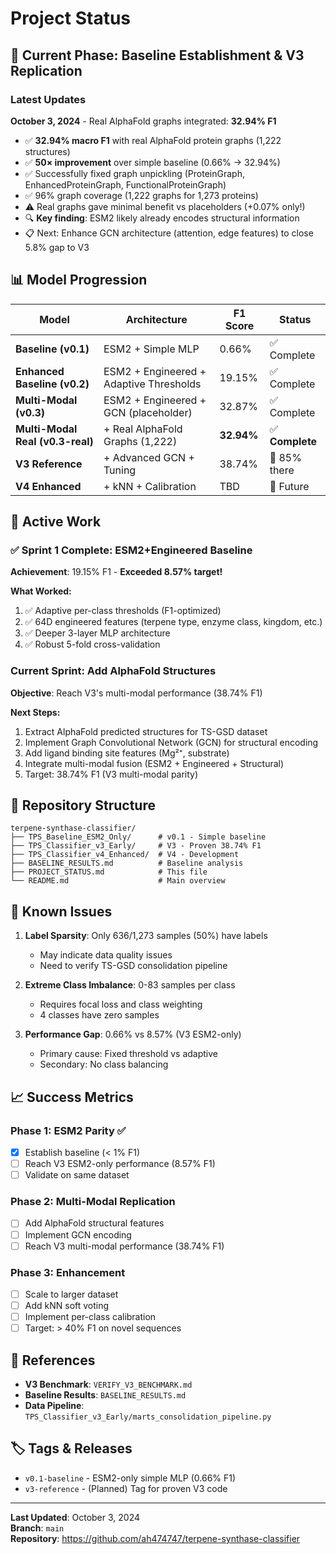 # Project Status

## 🎯 Current Phase: Baseline Establishment & V3 Replication

### Latest Updates

**October 3, 2024** - Real AlphaFold graphs integrated: **32.94% F1**
- ✅ **32.94% macro F1** with real AlphaFold protein graphs (1,222 structures)
- ✅ **50× improvement** over simple baseline (0.66% → 32.94%)
- ✅ Successfully fixed graph unpickling (ProteinGraph, EnhancedProteinGraph, FunctionalProteinGraph)
- ✅ 96% graph coverage (1,222 graphs for 1,273 proteins)
- ⚠️ Real graphs gave minimal benefit vs placeholders (+0.07% only!)
- 🔍 **Key finding**: ESM2 likely already encodes structural information
- 📋 Next: Enhance GCN architecture (attention, edge features) to close 5.8% gap to V3

## 📊 Model Progression

| Model | Architecture | F1 Score | Status |
|-------|------------|----------|--------|
| **Baseline (v0.1)** | ESM2 + Simple MLP | 0.66% | ✅ Complete |
| **Enhanced Baseline (v0.2)** | ESM2 + Engineered + Adaptive Thresholds | 19.15% | ✅ Complete |
| **Multi-Modal (v0.3)** | ESM2 + Engineered + GCN (placeholder) | 32.87% | ✅ Complete |
| **Multi-Modal Real (v0.3-real)** | + Real AlphaFold Graphs (1,222) | **32.94%** | ✅ **Complete** |
| **V3 Reference** | + Advanced GCN + Tuning | 38.74% | 🎯 85% there |
| **V4 Enhanced** | + kNN + Calibration | TBD | 🔮 Future |

## 🔬 Active Work

### ✅ Sprint 1 Complete: ESM2+Engineered Baseline

**Achievement**: 19.15% F1 - **Exceeded 8.57% target!**

**What Worked:**
1. ✅ Adaptive per-class thresholds (F1-optimized)
2. ✅ 64D engineered features (terpene type, enzyme class, kingdom, etc.)
3. ✅ Deeper 3-layer MLP architecture
4. ✅ Robust 5-fold cross-validation

### Current Sprint: Add AlphaFold Structures

**Objective**: Reach V3's multi-modal performance (38.74% F1)

**Next Steps:**
1. Extract AlphaFold predicted structures for TS-GSD dataset
2. Implement Graph Convolutional Network (GCN) for structural encoding
3. Add ligand binding site features (Mg²⁺, substrate)
4. Integrate multi-modal fusion (ESM2 + Engineered + Structural)
5. Target: 38.74% F1 (V3 multi-modal parity)

## 📁 Repository Structure

```
terpene-synthase-classifier/
├── TPS_Baseline_ESM2_Only/      # v0.1 - Simple baseline
├── TPS_Classifier_v3_Early/     # V3 - Proven 38.74% F1
├── TPS_Classifier_v4_Enhanced/  # V4 - Development
├── BASELINE_RESULTS.md          # Baseline analysis
├── PROJECT_STATUS.md            # This file
└── README.md                    # Main overview
```

## 🐛 Known Issues

1. **Label Sparsity**: Only 636/1,273 samples (50%) have labels
   - May indicate data quality issues
   - Need to verify TS-GSD consolidation pipeline

2. **Extreme Class Imbalance**: 0-83 samples per class
   - Requires focal loss and class weighting
   - 4 classes have zero samples

3. **Performance Gap**: 0.66% vs 8.57% (V3 ESM2-only)
   - Primary cause: Fixed threshold vs adaptive
   - Secondary: No class balancing

## 📈 Success Metrics

### Phase 1: ESM2 Parity ✅
- [x] Establish baseline (< 1% F1)
- [ ] Reach V3 ESM2-only performance (8.57% F1)
- [ ] Validate on same dataset

### Phase 2: Multi-Modal Replication
- [ ] Add AlphaFold structural features
- [ ] Implement GCN encoding
- [ ] Reach V3 multi-modal performance (38.74% F1)

### Phase 3: Enhancement
- [ ] Scale to larger dataset
- [ ] Add kNN soft voting
- [ ] Implement per-class calibration
- [ ] Target: > 40% F1 on novel sequences

## 🔗 References

- **V3 Benchmark**: `VERIFY_V3_BENCHMARK.md`
- **Baseline Results**: `BASELINE_RESULTS.md`
- **Data Pipeline**: `TPS_Classifier_v3_Early/marts_consolidation_pipeline.py`

## 🏷️ Tags & Releases

- `v0.1-baseline` - ESM2-only simple MLP (0.66% F1)
- `v3-reference` - (Planned) Tag for proven V3 code

---

**Last Updated**: October 3, 2024  
**Branch**: `main`  
**Repository**: https://github.com/ah474747/terpene-synthase-classifier

